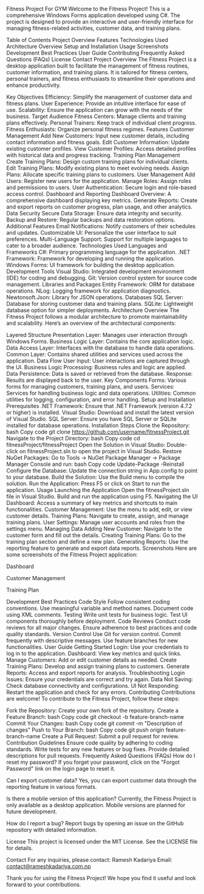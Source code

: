 Fitness Project For GYM
Welcome to the Fitness Project! This is a comprehensive Windows Forms application developed using C#. The project is designed to provide an interactive and user-friendly interface for managing fitness-related activities, customer data, and training plans.

Table of Contents
Project Overview
Features
Technologies Used
Architecture Overview
Setup and Installation
Usage
Screenshots
Development Best Practices
User Guide
Contributing
Frequently Asked Questions (FAQs)
License
Contact
Project Overview
The Fitness Project is a desktop application built to facilitate the management of fitness routines, customer information, and training plans. It is tailored for fitness centers, personal trainers, and fitness enthusiasts to streamline their operations and enhance productivity.

Key Objectives
Efficiency: Simplify the management of customer data and fitness plans.
User Experience: Provide an intuitive interface for ease of use.
Scalability: Ensure the application can grow with the needs of the business.
Target Audience
Fitness Centers: Manage clients and training plans effectively.
Personal Trainers: Keep track of individual client progress.
Fitness Enthusiasts: Organize personal fitness regimes.
Features
Customer Management
Add New Customers: Input new customer details, including contact information and fitness goals.
Edit Customer Information: Update existing customer profiles.
View Customer Profiles: Access detailed profiles with historical data and progress tracking.
Training Plan Management
Create Training Plans: Design custom training plans for individual clients.
Edit Training Plans: Modify existing plans to meet evolving needs.
Assign Plans: Allocate specific training plans to customers.
User Management
Add Users: Register new users for the application.
Manage Roles: Assign roles and permissions to users.
User Authentication: Secure login and role-based access control.
Dashboard and Reporting
Dashboard Overview: A comprehensive dashboard displaying key metrics.
Generate Reports: Create and export reports on customer progress, plan usage, and other analytics.
Data Security
Secure Data Storage: Ensure data integrity and security.
Backup and Restore: Regular backups and data restoration options.
Additional Features
Email Notifications: Notify customers of their schedules and updates.
Customizable UI: Personalize the user interface to suit preferences.
Multi-Language Support: Support for multiple languages to cater to a broader audience.
Technologies Used
Languages and Frameworks
C#: Primary programming language for the application.
.NET Framework: Framework for developing and running the application.
Windows Forms: UI framework for building the desktop application.
Development Tools
Visual Studio: Integrated development environment (IDE) for coding and debugging.
Git: Version control system for source code management.
Libraries and Packages
Entity Framework: ORM for database operations.
NLog: Logging framework for application diagnostics.
Newtonsoft.Json: Library for JSON operations.
Databases
SQL Server: Database for storing customer data and training plans.
SQLite: Lightweight database option for simpler deployments.
Architecture Overview
The Fitness Project follows a modular architecture to promote maintainability and scalability. Here’s an overview of the architectural components:

Layered Structure
Presentation Layer: Manages user interaction through Windows Forms.
Business Logic Layer: Contains the core application logic.
Data Access Layer: Interfaces with the database to handle data operations.
Common Layer: Contains shared utilities and services used across the application.
Data Flow
User Input: User interactions are captured through the UI.
Business Logic Processing: Business rules and logic are applied.
Data Persistence: Data is saved or retrieved from the database.
Response: Results are displayed back to the user.
Key Components
Forms: Various forms for managing customers, training plans, and users.
Services: Services for handling business logic and data operations.
Utilities: Common utilities for logging, configuration, and error handling.
Setup and Installation
Prerequisites
.NET Framework: Ensure that .NET Framework (version 4.7.2 or higher) is installed.
Visual Studio: Download and install the latest version of Visual Studio.
SQL Server: Ensure you have SQL Server or SQLite installed for database operations.
Installation Steps
Clone the Repository:
bash
Copy code
git clone https://github.com/username/fitnessProject.git
Navigate to the Project Directory:
bash
Copy code
cd fitnessProject/fitnessProject
Open the Solution in Visual Studio:
Double-click on fitnessProject.sln to open the project in Visual Studio.
Restore NuGet Packages:
Go to Tools -> NuGet Package Manager -> Package Manager Console and run:
bash
Copy code
Update-Package -Reinstall
Configure the Database:
Update the connection string in App.config to point to your database.
Build the Solution:
Use the Build menu to compile the solution.
Run the Application:
Press F5 or click on Start to run the application.
Usage
Launching the Application
Open the fitnessProject.sln file in Visual Studio.
Build and run the application using F5.
Navigating the UI
Dashboard: Access a summary of key metrics and shortcuts to main functionalities.
Customer Management: Use the menu to add, edit, or view customer details.
Training Plans: Navigate to create, assign, and manage training plans.
User Settings: Manage user accounts and roles from the settings menu.
Managing Data
Adding New Customer: Navigate to the customer form and fill out the details.
Creating Training Plans: Go to the training plan section and define a new plan.
Generating Reports: Use the reporting feature to generate and export data reports.
Screenshots
Here are some screenshots of the Fitness Project application:

Dashboard

Customer Management

Training Plan

Development Best Practices
Code Style
Follow consistent coding conventions.
Use meaningful variable and method names.
Document code using XML comments.
Testing
Write unit tests for business logic.
Test UI components thoroughly before deployment.
Code Reviews
Conduct code reviews for all major changes.
Ensure adherence to best practices and code quality standards.
Version Control
Use Git for version control.
Commit frequently with descriptive messages.
Use feature branches for new functionalities.
User Guide
Getting Started
Login: Use your credentials to log in to the application.
Dashboard: View key metrics and quick links.
Manage Customers: Add or edit customer details as needed.
Create Training Plans: Develop and assign training plans to customers.
Generate Reports: Access and export reports for analysis.
Troubleshooting
Login Issues: Ensure your credentials are correct and try again.
Data Not Saving: Check database connectivity and configurations.
UI Not Responding: Restart the application and check for any errors.
Contributing
Contributions are welcome! To contribute to the Fitness Project, follow these steps:

Fork the Repository: Create your own fork of the repository.
Create a Feature Branch:
bash
Copy code
git checkout -b feature-branch-name
Commit Your Changes:
bash
Copy code
git commit -m "Description of changes"
Push to Your Branch:
bash
Copy code
git push origin feature-branch-name
Create a Pull Request: Submit a pull request for review.
Contribution Guidelines
Ensure code quality by adhering to coding standards.
Write tests for any new features or bug fixes.
Provide detailed descriptions for pull requests.
Frequently Asked Questions (FAQs)
How do I reset my password?
If you forget your password, click on the "Forgot Password" link on the login page to reset it.

Can I export customer data?
Yes, you can export customer data through the reporting feature in various formats.

Is there a mobile version of this application?
Currently, the Fitness Project is only available as a desktop application. Mobile versions are planned for future development.

How do I report a bug?
Report bugs by opening an issue on the GitHub repository with detailed information.

License
This project is licensed under the MIT License. See the LICENSE file for details.

Contact
For any inquiries, please contact:
Ramesh Kadariya
Email: contact@rameshkadariya.com.np

Thank you for using the Fitness Project! We hope you find it useful and look forward to your contributions.

